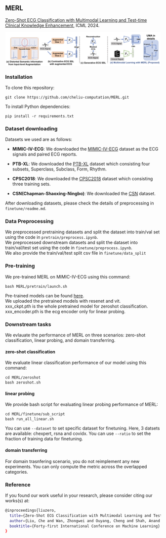 ## MERL
[Zero-Shot ECG Classification with Multimodal Learning and Test-time Clinical Knowledge Enhancement](https://arxiv.org/abs/2403.06659), ICML 2024.

![framework](docs/framework.png)

###  Installation
To clone this repository:
```
git clone https://github.com/cheliu-computation/MERL.git
```
To install Python dependencies:
```
pip install -r requirements.txt
```

### Dataset downloading
Datasets we used are as follows:
- **MIMIC-IV-ECG**: We downloaded the [MIMIC-IV-ECG](https://physionet.org/content/mimic-iv-ecg/1.0/) dataset as the ECG signals and paired ECG reports.

- **PTB-XL**: We downloaded the [PTB-XL](https://physionet.org/content/ptb-xl/1.0.3/) dataset which consisting four subsets, Superclass, Subclass, Form, Rhythm.

- **CPSC2018**: We downloaded the [CPSC2018](http://2018.icbeb.org/Challenge.html) dataset which consisting three training sets. 

- **CSN(Chapman-Shaoxing-Ningbo)**: We downloaded the [CSN](https://physionet.org/content/ecg-arrhythmia/1.0.0/) dataset.

After downloading datasets, please check the details of preprocessing in `finetune/readme.md`.

### Data Preprocessing
We preprocessed pretraining datasets and split the dataset into train/val set using the code in `pretrain/preprocess.ipynb`.\
We preprocessed downstream datasets and split the dataset into train/val/test set using the code in `finetune/preprocess.ipynb`.\
We also provide the train/val/test split csv file in `finetune/data_split`

### Pre-training

We pre-trained MERL on MIMIC-IV-ECG using this command:

```
bash MERL/pretrain/launch.sh
```

Pre-trained models can be found [here](https://drive.google.com/drive/folders/13wb4DppUciMn-Y_qC2JRWTbZdz3xX0w2?usp=drive_link).\
We uploaded the pretrained models with resenet and vit.\
xxx_ckpt.pth is the whole pretrained model for zeroshot classification.\
xxx_encoder.pth is the ecg encoder only for linear probing.

### Downstream tasks
We evlauate the performance of MERL on three scenarios: zero-shot classification, linear probing, and domain transferring.

#### zero-shot classification
We evaluate linear classification performance of our model using this command:
```
cd MERL/zeroshot
bash zeroshot.sh
```

#### linear probing
We provide bash script for evaluating linear probing performance of MERL:
```
cd MERL/finetune/sub_script
bash run_all_linear.sh
```
You can use `--dataset` to set specific dataset for finetuning. Here, 3 datsets are available: chexpert, rsna and covidx.
You can use `--ratio` to set the fraction of training data for finetuning.

#### domain transferring
For domain trasnfering scenario, you do not reimplement any new experiments. You can only compute the metric across the overlapped categories.

### Reference
If you found our work useful in your research, please consider citing our works(s) at:
```bash
@inproceedings{liuzero,
  title={Zero-Shot ECG Classification with Multimodal Learning and Test-time Clinical Knowledge Enhancement},
  author={Liu, Che and Wan, Zhongwei and Ouyang, Cheng and Shah, Anand and Bai, Wenjia and Arcucci, Rossella},
  booktitle={Forty-first International Conference on Machine Learning}
}
```
